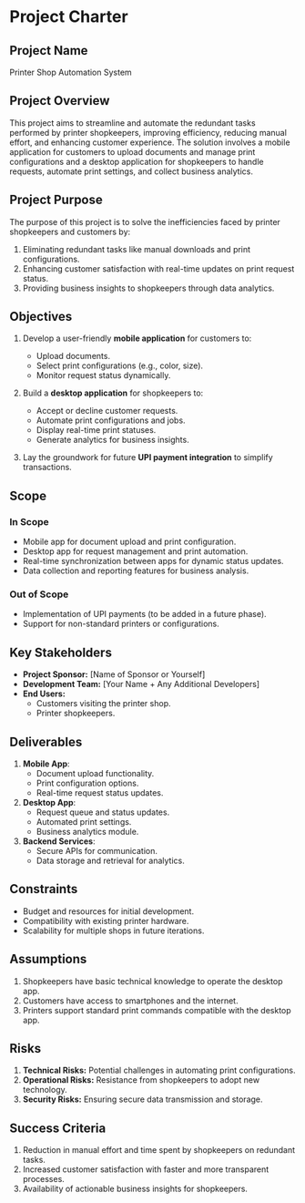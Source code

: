 # Project Charter

## Project Name
Printer Shop Automation System

## Project Overview
This project aims to streamline and automate the redundant tasks performed by printer shopkeepers, improving efficiency, reducing manual effort, and enhancing customer experience. The solution involves a mobile application for customers to upload documents and manage print configurations and a desktop application for shopkeepers to handle requests, automate print settings, and collect business analytics.

## Project Purpose
The purpose of this project is to solve the inefficiencies faced by printer shopkeepers and customers by:
1. Eliminating redundant tasks like manual downloads and print configurations.
2. Enhancing customer satisfaction with real-time updates on print request status.
3. Providing business insights to shopkeepers through data analytics.

## Objectives
1. Develop a user-friendly **mobile application** for customers to:
   - Upload documents.
   - Select print configurations (e.g., color, size).
   - Monitor request status dynamically.

2. Build a **desktop application** for shopkeepers to:
   - Accept or decline customer requests.
   - Automate print configurations and jobs.
   - Display real-time print statuses.
   - Generate analytics for business insights.

3. Lay the groundwork for future **UPI payment integration** to simplify transactions.

## Scope
### In Scope
- Mobile app for document upload and print configuration.
- Desktop app for request management and print automation.
- Real-time synchronization between apps for dynamic status updates.
- Data collection and reporting features for business analysis.

### Out of Scope
- Implementation of UPI payments (to be added in a future phase).
- Support for non-standard printers or configurations.

## Key Stakeholders
- **Project Sponsor:** [Name of Sponsor or Yourself]
- **Development Team:** [Your Name + Any Additional Developers]
- **End Users:**
  - Customers visiting the printer shop.
  - Printer shopkeepers.

## Deliverables
1. **Mobile App**:
   - Document upload functionality.
   - Print configuration options.
   - Real-time request status updates.
2. **Desktop App**:
   - Request queue and status updates.
   - Automated print settings.
   - Business analytics module.
3. **Backend Services**:
   - Secure APIs for communication.
   - Data storage and retrieval for analytics.

## Constraints
- Budget and resources for initial development.
- Compatibility with existing printer hardware.
- Scalability for multiple shops in future iterations.

## Assumptions
1. Shopkeepers have basic technical knowledge to operate the desktop app.
2. Customers have access to smartphones and the internet.
3. Printers support standard print commands compatible with the desktop app.

## Risks
1. **Technical Risks:** Potential challenges in automating print configurations.
2. **Operational Risks:** Resistance from shopkeepers to adopt new technology.
3. **Security Risks:** Ensuring secure data transmission and storage.

## Success Criteria
1. Reduction in manual effort and time spent by shopkeepers on redundant tasks.
2. Increased customer satisfaction with faster and more transparent processes.
3. Availability of actionable business insights for shopkeepers.

